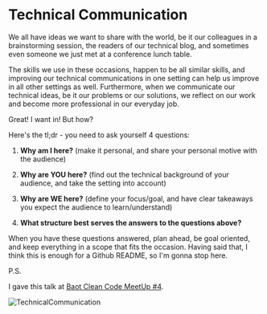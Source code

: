 # Technical Communication

We all have ideas we want to share with the world, be it our colleagues in a brainstorming session,
the readers of our technical blog, and sometimes even someone we just met at a conference lunch table.

The skills we use in these occasions, happen to be all similar skills,
and improving our technical communications in one setting can help us improve in all other settings as well.
Furthermore, when we communicate our technical ideas, be it our problems or our solutions,
we reflect on our work and become more professional in our everyday job.

Great! I want in! But how?

Here's the tl;dr - you need to ask yourself 4 questions:

1. **Why am I here?** (make it personal, 
   and share your personal motive with the audience)

2. **Why are YOU here?** (find out the technical background of your audience, 
   and take the setting into account)

3. **Why are WE here?** (define your focus/goal, 
   and have clear takeaways you expect the audience to learn/understand)
   
4. **What structure best serves the answers to the questions above?**

When you have these questions answered, plan ahead, be goal oriented,
and keep everything in a scope that fits the occasion.
Having said that, I think this is enough for a Github README, so I'm gonna stop here.


P.S.

I gave this talk at [Baot Clean Code MeetUp #4](http://extend-tech.com/baot).

![TechnicalCommunication](../../master/previews/TechnicalCommunication.jpg)
